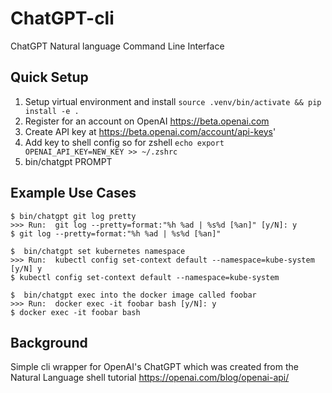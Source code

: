 # ChatGPT-cli

ChatGPT Natural language Command Line Interface

## Quick Setup

1. Setup virtual environment and install `source .venv/bin/activate && pip install -e .`
2. Register for an account on OpenAI https://beta.openai.com
3. Create API key at https://beta.openai.com/account/api-keys'
4. Add key to shell config so for zshell `echo export OPENAI_API_KEY=NEW_KEY >> ~/.zshrc`
5. bin/chatgpt PROMPT

## Example Use Cases

```
$ bin/chatgpt git log pretty
>>> Run:  git log --pretty=format:"%h %ad | %s%d [%an]" [y/N]: y
$ git log --pretty=format:"%h %ad | %s%d [%an]"

$  bin/chatgpt set kubernetes namespace
>>> Run:  kubectl config set-context default --namespace=kube-system [y/N] y
$ kubectl config set-context default --namespace=kube-system

$  bin/chatgpt exec into the docker image called foobar
>>> Run:  docker exec -it foobar bash [y/N]: y
$ docker exec -it foobar bash
```

## Background

Simple cli wrapper for OpenAI's ChatGPT which was created from the Natural Language shell tutorial https://openai.com/blog/openai-api/
